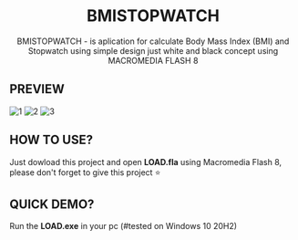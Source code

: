 <h1 align="center">BMISTOPWATCH</h1>
<p align="center">
BMISTOPWATCH - is aplication for calculate Body Mass Index (BMI) and Stopwatch using simple design just white and black concept using MACROMEDIA FLASH 8
</p>

## PREVIEW
![1](https://user-images.githubusercontent.com/19890311/109186727-d0c79180-77c3-11eb-9d7e-065132722a86.png)
![2](https://user-images.githubusercontent.com/19890311/109186815-e3da6180-77c3-11eb-87af-7e8fd9e3d249.png)
![3](https://user-images.githubusercontent.com/19890311/109186824-e50b8e80-77c3-11eb-80e4-6ed333d3ddf7.png)

## HOW TO USE?
Just dowload this project and open <b>LOAD.fla</b> using Macromedia Flash 8, please don't forget to give this project ⭐

## QUICK DEMO?
Run the <b>LOAD.exe</b> in your pc (#tested on Windows 10 20H2)
